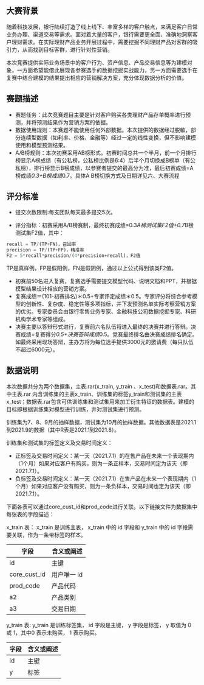 <!-- 第三届厦门国际银行比赛 -->
<!-- 赛题比赛 -->
<!-- 2021-12-28 -->
<!-- <a target="_blank" href="https://www.zhihu.com/people/finlayliu">阿水</a>, <a target="_blank" href="https://www.zhihu.com/people/wang-he-13-93">鱼遇雨欲语与余</a>-->
<!--  -->

## 大赛背景

随着科技发展，银行陆续打造了线上线下、丰富多样的客户触点，来满足客户日常业务办理、渠道交易等需求。面对着大量的客户，银行需要更全面、准确地洞察客户理财需求。在实际理财产品业务开展过程中，需要挖掘不同理财产品对客群的吸引力，从而找到目标客群，进行针对性营销。 

本次竞赛提供实际业务场景中的客户行为、资产信息、产品交易信息等为建模对象，一方面希望能借此展现各参赛选手的数据挖掘实战能力，另一方面需要选手在复赛中结合建模的结果提出相应的营销解决方案，充分体现数据分析的价值。


## 赛题描述

- 赛题任务：此次竞赛题目主要是针对客户购买各类理财产品存单概率进行预测，并将预测结果作为营销方案的依据。
- 数据使用规则：本赛题不能使用任何外部数据。本次提供的数据经过脱敏，部分连续型数据（如利率、价格、金融等）经过一定的线性变换，但不影响建模使用和模型预测结果。
- A/B榜规则：本次初赛采用AB榜形式。初赛时间总共一个半月，前一个月排行榜显示A榜成绩（有公私榜，公私榜比例是6:4）后半个月切换成B榜单（有公私榜），排行榜显示B榜成绩，以参赛者提交的最高分为准，最后初赛成绩=A榜成绩*0.3+B榜成绩*0.7。具体A B榜切换方式及日期详见六、大赛流程


## 评分标准
- 提交次数限制:每支团队每天最多提交5次。

- 评分指标：初赛采用A/B榜赛制，最终初赛成绩=0.3*A榜测试集F2值+0.7*B榜测试集F2值，其中：
```python
recall = TP/(TP+FN)，召回率
precision = TP/(TP+FP)，精准率
F2 = 5*recall*precision/(4*precision+recall)，F2值
```

TP是真样例，FP是假阳例，FN是假阴例，通过以上公式得到该类F2值。

- 初赛前50名进入复赛，复赛选手需要提交模型代码、说明文档和PPT，并根据模型结果设计相应的营销方案。
- 复赛成绩＝(101-初赛排名)＊0.5+专家评定成绩＊0.5。专家评分将综合参考模型的创新性、复杂度、稳定性等多项指标，并下发预测名单实际考察营销方案的优劣。专家委员会由银行零售业务专家、金融科技公司数据挖掘专家、科研机构学术专家等组成。
- 决赛主要以答辩形式进行，复赛前六名队伍将进入最终的决赛并进行答辩。决赛成绩=复赛得分*0.5+决赛答辩成绩*0.5。竞赛最终排名由决赛成绩排名确定。如最终采用现场答辩，主办方将为每位选手提供3000元的邀请费（每只队伍不超过6000元）。

## 数据说明

本次数据共分为两个数据集，主表.rar(x_train, y_train 、x_test)和数据表.rar。其中主表.rar 内含训练集的主表x_train、训练集的标签y_train和测试集的主表x_test；数据表.rar包含可供训练集和测试集用来加工衍生特征的数据表。建模的目标即根据训练集对模型进行训练，并对测试集进行预测。

训练集为7、8、9月的抽样数据，测试集为10月的抽样数据。其他数据表是2021.1到2021.9的数据（其中R表是2021.1到2021.8）。

训练集和测试集的标签定义及交易时间定义：

- 正标签及交易时间定义：某一天（2021.7.1）的在售产品在未来一个表现期内（1个月）如果对应客户有购买，则为一条正样本，交易时间定为该天（即2021.7.1）。
- 负标签及交易时间定义：某一天（2021.7.1）在售产品在未来一个表现期内（1个月）如果对应客户没有购买，则为一条负样本，交易时间也定为该天（即2021.7.1）。

下面各表可以通过core_cust_id和prod_code进行关联。以下链接文件为数据集中每张表的字段描述：


x_train 表： x_train 是训练主表， x_train 中的 id 字段和 y_train 中的 id 字段需要关联，作为一条带标签的样本。

| 字段         | 含义或阐述  |
| ------------ | ----------- |
| id           | 主键        |
| core_cust_id | 用户唯一 id |
| prod_code    | 产品代码    |
| a2           | 产品类别    |
| a3           | 交易日期    |
 
y_train 表: y_train 是训练标签集， id 字段是主键， y 字段是标签， y 取值为 0 或 1，其中0 表示未购买， 1 表示购买。

| 字段 | 含义或阐述 |
| ---- | ---------- |
| id   | 主键       |
| y    | 标签       |

